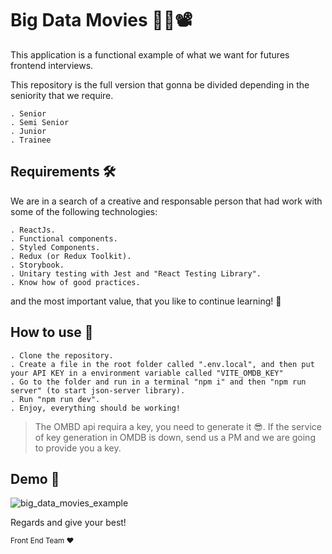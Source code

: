# Big Data Movies 🍿👀📽

This application is a functional example of what we want for futures frontend interviews.

This repository is the full version that gonna be divided depending in the seniority that we require.

```
. Senior
. Semi Senior
. Junior
. Trainee
```

## Requirements 🛠️

We are in a search of a creative and responsable person that had work with some of the following technologies:

```
. ReactJs.
. Functional components.
. Styled Components.
. Redux (or Redux Toolkit).
. Storybook.
. Unitary testing with Jest and "React Testing Library".
. Know how of good practices.
```

and the most important value, that you like to continue learning! 💪


## How to use 🧐

```
. Clone the repository.
. Create a file in the root folder called ".env.local", and then put your API KEY in a environment variable called "VITE_OMDB_KEY"
. Go to the folder and run in a terminal "npm i" and then "npm run server" (to start json-server library).
. Run "npm run dev".
. Enjoy, everything should be working!
```

> The OMBD api requira a key, you need to generate it 😎. If the service of key generation in OMDB is down, send us a PM and we are going to provide you a key.

## Demo 👀

![big_data_movies_example](https://user-images.githubusercontent.com/60489340/176485591-fcb4d4f6-e8c1-4871-91d8-9a52ca470453.png)

Regards and give your best!  

<sub>Front End Team ❤️</sub>

